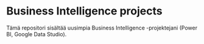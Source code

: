 # Business Intelligence projects

Tämä repositori sisältää uusimpia Business Intelligence -projektejani (Power BI, Google Data Studio).